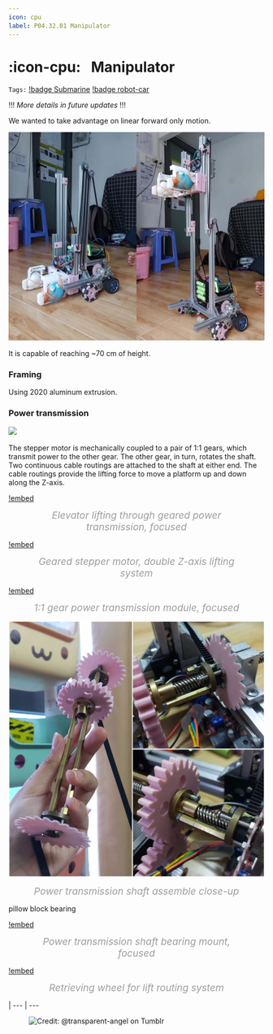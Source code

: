 ```yaml
---
icon: cpu
label: P04.32.01 Manipulator
---
```

# :icon-cpu:⠀Manipulator
`Tags:` [!badge Submarine](/projects/P04-submarine.md) [!badge robot-car]()

<style>
figcaption {
  color: #9D9D9D;
  font-style: italic;
  font-size: 19px;
  padding: 0px;
  text-align: center;
}
</style>

!!!
*More details in future updates*
!!!

We wanted to take advantage on linear forward only motion.

![](/projects/P04-submarine/media/elevator1.jpg)

It is capable of reaching ~70 cm of height.

### Framing
Using 2020 aluminum extrusion.

### Power transmission

![](/projects/P04-submarine/media/1-1-gear-transmission.jpg)

The stepper motor is mechanically coupled to a pair of 1:1 gears, which transmit power to the other gear. The other gear, in turn, rotates the shaft. Two continuous cable routings are attached to the shaft at either end. The cable routings provide the lifting force to move a platform up and down along the Z-axis.

[!embed](https://youtu.be/oNaIIKHAuEU)<figure>
    <figcaption>Elevator lifting through geared power transmission, focused</figcaption>
</figure>

[!embed](https://youtu.be/7w6wZdJjlwo)<figure>
    <figcaption>Geared stepper motor, double Z-axis lifting system</figcaption>
</figure>

[!embed](https://youtu.be/WC9uPAJOuts)<figure>
    <figcaption>1:1 gear power transmission module, focused</figcaption>
</figure>

![](/projects/P04-submarine/media/transmission-close-up.jpg)<figure>
    <figcaption>Power transmission shaft assemble close-up</figcaption>
</figure>

pillow block bearing

[!embed](https://youtu.be/tvxGr6h1PH0)<figure>
    <figcaption>Power transmission shaft bearing mount, focused</figcaption>
</figure>

[!embed](https://youtu.be/vEQTLgSBcy8)<figure>
    <figcaption>Retrieving wheel for lift routing system</figcaption>
</figure>

|
--- | ---

<figure>
    <img src="https://64.media.tumblr.com/d103eb823dce2842c673f409f036857b/tumblr_mzx9wrdwFa1snc5kxo1_1280.gifv" alt="Credit: @transparent-angel on Tumblr">
</figure>